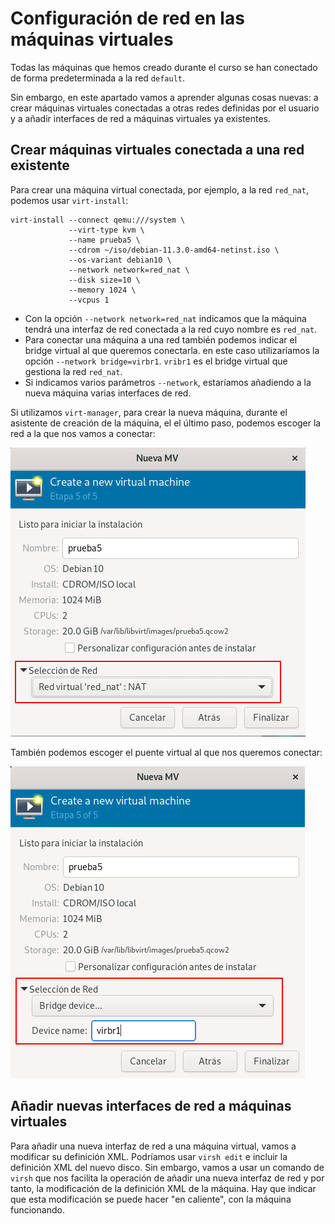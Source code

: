 # Configuración de red en las máquinas virtuales

Todas las máquinas que hemos creado durante el curso se han conectado de forma predeterminada a la red `default`. 

Sin embargo, en este apartado vamos a aprender algunas cosas nuevas: a crear máquinas virtuales conectadas a otras redes definidas por el usuario y a añadir interfaces de red a máquinas virtuales ya existentes.

## Crear máquinas virtuales conectada a una red existente

Para crear una máquina virtual conectada, por ejemplo, a la red `red_nat`, podemos usar `virt-install`:

```
virt-install --connect qemu:///system \
			 --virt-type kvm \
			 --name prueba5 \
			 --cdrom ~/iso/debian-11.3.0-amd64-netinst.iso \
			 --os-variant debian10 \
			 --network network=red_nat \
			 --disk size=10 \
			 --memory 1024 \
			 --vcpus 1
```

* Con la opción `--network network=red_nat` indicamos que la máquina tendrá una interfaz de red conectada a la red cuyo nombre es `red_nat`.
* Para conectar una máquina a una red también podemos indicar el bridge virtual al que queremos conectarla. en este caso utilizaríamos la opción `--network bridge=virbr1`. `vribr1` es el bridge virtual que gestiona la red `red_nat`.
* Si indicamos varios parámetros `--network`, estaríamos añadiendo a la nueva máquina varias interfaces de red.

Si utilizamos `virt-manager`, para crear la nueva máquina, durante el asistente de creación de la máquina, el el último paso, podemos escoger la red a la que nos vamos a conectar:

![configuración](img/configuracion1.png)

También podemos escoger el puente virtual al que nos queremos conectar:

![configuración](img/configuracion2.png)

## Añadir nuevas interfaces de red a máquinas virtuales

Para añadir una nueva interfaz de red a una máquina virtual, vamos a modificar su definición XML. Podríamos usar `virsh edit` e incluir la definición XML del nuevo disco. Sin embargo, vamos a usar un comando de `virsh` que nos facilita la operación de añadir una nueva interfaz de red y por tanto, la modificación de la definición XML de la máquina. Hay que indicar que esta modificación se puede hacer "en caliente", con la máquina funcionando.

